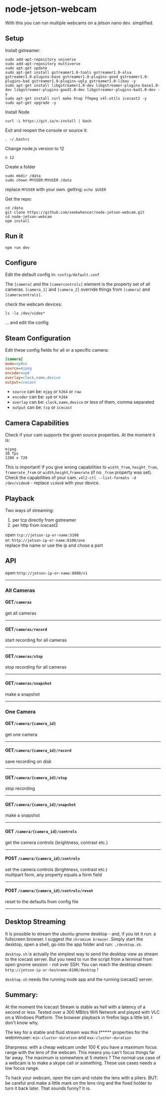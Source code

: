# node-jetson-webcam

With this you can run multiple webcams on a jetson nano dev. simplified.

## Setup

Install gstreamer:

```
sudo add-apt-repository universe
sudo add-apt-repository multiverse
sudo apt-get update
sudo apt-get install gstreamer1.0-tools gstreamer1.0-alsa gstreamer1.0-plugins-base gstreamer1.0-plugins-good gstreamer1.0-plugins-bad gstreamer1.0-plugins-ugly gstreamer1.0-libav -y
sudo apt-get install libgstreamer1.0-dev libgstreamer-plugins-base1.0-dev libgstreamer-plugins-good1.0-dev libgstreamer-plugins-bad1.0-dev -y 
sudo apt-get install curl make htop ffmpeg v4l-utils icecast2 -y
sudo apt-get upgrade -y
```

Install Node

```
curl -L https://git.io/n-install | bash
```

Exit and reopen the console or source it:
```
. ~/.bashrc
```

Change node.js version to 12
```
n 12
```

Create a folder
```
sudo mkdir /data
sudo chown MYUSER:MYUSER /data
```
replace `MYUSER` with your own. getting: `echo $USER`
 
Get the repo:
```
cd /data
git clone https://github.com/seekwhencer/node-jetson-webcam.git
cd node-jetson-webcam
npm install
```
## Run it
```
npm run dev
```

## Configure
Edit the default config in: `config/default.conf`  
 
The `[camera]` and the `[camercontrols]` element is the property set of all cameras. `[camera_1]` and `[camera_2]` override things from `[camera]` and `[cameracontrols]`.
 
check the webcam devices:
```
ls -la /dev/video*
```
... and edit the config

## Steam Configuration
Edit these config fields for all or a specific camera:
```ini
[camera]
mode=vp8nv
source=mjpeg
encoder=vp8
overlay=clock,name,device
output=icecast
```
- `source` can be: `mjpg` or `h264` or `raw`  
- `encoder` can be: `vp8` or `h264`  
- `overlay` can be: `clock,name,device` or less of them, comma separated  
- `output` can be: `tcp` or `icecast`  

## Camera Capabilities
Check if your cam supports the given source properties. At the moment it is:
```
mjpeg
30 fps
1280 x 720
```
This is important! If you give wrong capabilities to `width_from`, `height_from`, `framerate_from` or `width`,`height`,`framerate` (if no `_from` property was set).
Check the capabilities of your cam. `v4l2-ctl --list-formats -d /dev/video0` - replace `video0` with your device.


## Playback
Two ways of streaming:
 
1) per tcp directly from gstreamer
2) per http from icecast2

open `tcp://jetson-ip-or-name:5100`  
or: `http://jetson-ip-or-name:8100/one`  
replace the name or use the ip and chose a port

## API
open `http://jetson-ip-or-name:8080/v1` 
___
### All Cameras
#### **GET**`/cameras`
get all cameras
___
#### **GET**`/cameras/record`
start recording for all cameras
___
#### **GET**`/cameras/stop`
stop recording for all cameras
___
#### **GET**`/cameras/snapshot`
make a snapshot
___

### One Camera
#### **GET**`/camera/{camera_id}`
get one camera
___
#### **GET**`/camera/{camera_id}/record`
save recording on disk
___
#### **GET**`/camera/{camera_id}/stop`
stop recording
___
#### **GET**`/camera/{camera_id}/snapshot`
make a snapshot
___
#### **GET** `/camera/{camera_id}/controls`
get the camera controls (brightness, contrast etc.)
___
#### **POST** `/camera/{camera_id}/controls`
set the camera controls (brightness, contrast etc.)  
multipart form, any property equals a form field
___
#### **POST** `/camera/{camera_id}/controls/reset`
reset to the defaults from config file
___

## Desktop Streaming
It is possible to stream the ubuntu gnome desktop - and, if you let it run: a fullscreen browser.
I suggest the `chromium browser`. Simply start the desktop, open a shell, go into the app folder
and run: `./desktop.sh`.  
  
`desktop.sh` is actually the simplest way to send the desktop view as stream to the icecast server.
But you need to run the script from a terminal from open gnome session - not over SSH.
You can reach the desktop stream: `http://jetson-ip-or-hostname:8100/desktop` !
  
`desktop.sh` needs the running node app and the running icecast2 server.

## Summary:
At the moment the Icecast Stream is stable as hell with a latency of a second or less.
Tested over a 300 MBit/s Wifi Network and played with VLC on a Windows Platform.
The browser playback in firefox lags a little bit. I don't know why.
  
The key for a stable and fluid stream was this f***** properties for the webmmuxer: `min-cluster-duration` and `max-cluster-duration`
 
Sharpness: with a cheap webcam under 100 € you have a maximum focus range with the lens of the webcam.
This means you can't focus things far far away. The maximum is somewhere at 5 meters ?
The normal use case of a webcam is to make a skype call or something. These use cases needs a low focus range.
 
To hack your webcam, open the cam and rotate the lens with a pliers.
BUT: be careful and make a little mark on the lens ring and the fixed holder to turn it back later.
That sounds funny? It is.